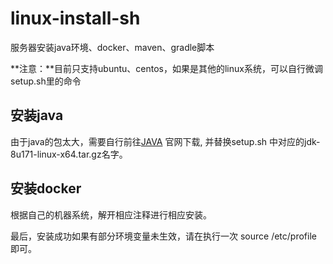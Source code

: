 # linux-install-sh
服务器安装java环境、docker、maven、gradle脚本  

**注意：**目前只支持ubuntu、centos，如果是其他的linux系统，可以自行微调setup.sh里的命令

## 安装java
由于java的包太大，需要自行前往[JAVA](https://www.oracle.com/technetwork/cn/java/javase/downloads/jdk8-downloads-2133151-zhs.html) 官网下载,
并替换setup.sh  中对应的jdk-8u171-linux-x64.tar.gz名字。  

## 安装docker
根据自己的机器系统，解开相应注释进行相应安装。  

最后，安装成功如果有部分环境变量未生效，请在执行一次 source /etc/profile 即可。  
